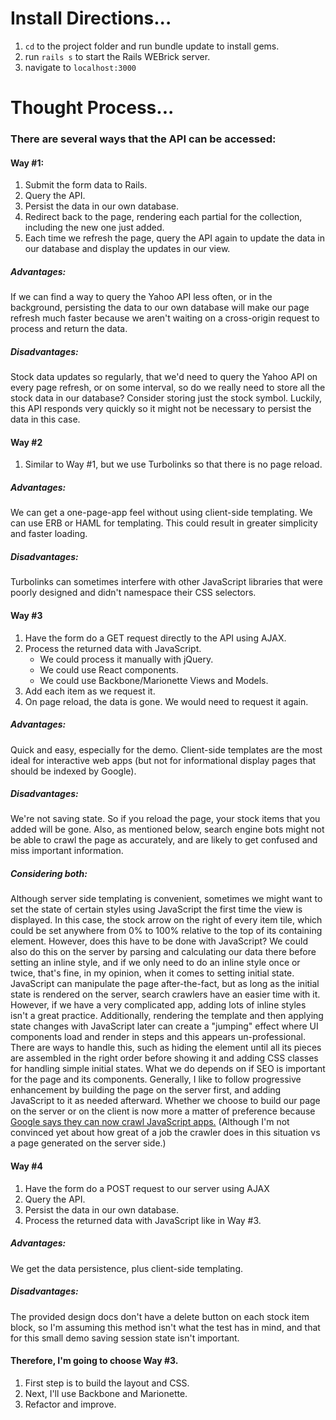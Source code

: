 # Install Directions...
1. `cd` to the project folder and run bundle update to install gems.
2. run `rails s` to start the Rails WEBrick server.
3. navigate to `localhost:3000`
# Thought Process...
### There are several ways that the API can be accessed:
#### Way #1:
1. Submit the form data to Rails.
2. Query the API.
3. Persist the data in our own database.
4. Redirect back to the page, rendering each partial for the collection, including the new one just added.
5. Each time we refresh the page, query the API again to update the data in our database and display the updates in our view.

##### Advantages:
If we can find a way to query the Yahoo API less often, or in the background, persisting the data to our own database will make our page refresh much faster because we aren't waiting on a cross-origin request to process and return the data.

##### Disadvantages:
Stock data updates so regularly, that we'd need to query the Yahoo API on every page refresh, or on some interval, so do we really need to store all the stock data in our database? Consider storing just the stock symbol. Luckily, this API responds very quickly so it might not be necessary to persist the data in this case.

#### Way #2
1. Similar to Way #1, but we use Turbolinks so that there is no page reload.
##### Advantages:
We can get a one-page-app feel without using client-side templating. We can use ERB or HAML for templating. This could result in greater simplicity and faster loading.
##### Disadvantages:
Turbolinks can sometimes interfere with other JavaScript libraries that were poorly designed and didn't namespace their CSS selectors.

#### Way #3
1. Have the form do a GET request directly to the API using AJAX.
2. Process the returned data with JavaScript.
    * We could process it manually with jQuery.
    * We could use React components.
    * We could use Backbone/Marionette Views and Models.
3. Add each item as we request it.
4. On page reload, the data is gone. We would need to request it again.
##### Advantages:
Quick and easy, especially for the demo.
Client-side templates are the most ideal for interactive web apps (but not for informational display pages that should be indexed by Google).
##### Disadvantages:
We're not saving state. So if you reload the page, your stock items that you added will be gone.
Also, as mentioned below, search engine bots might not be able to crawl the page as accurately, and are likely to get confused and miss important information.
##### Considering both:
Although server side templating is convenient, sometimes we might want to set the state of certain styles using JavaScript the first time the view is displayed. In this case, the stock arrow on the right of every item tile, which could be set anywhere from 0% to 100% relative to the top of its containing element. However, does this have to be done with JavaScript? We could also do this on the server by parsing and calculating our data there before setting an inline style, and if we only need to do an inline style once or twice, that's fine, in my opinion, when it comes to setting initial state. JavaScript can manipulate the page after-the-fact, but as long as the initial state is rendered on the server, search crawlers have an easier time with it. However, if we have a very complicated app, adding lots of inline styles isn't a great practice. Additionally, rendering the template and then applying state changes with JavaScript later can create a "jumping" effect where UI components load and render in steps and this appears un-professional. There are ways to handle this, such as hiding the element until all its pieces are assembled in the right order before showing it and adding CSS classes for handling simple initial states. What we do depends on if SEO is important for the page and its components. Generally, I like to follow progressive enhancement by building the page on the server first, and adding JavaScript to it as needed afterward. Whether we choose to build our page on the server or on the client is now more a matter of preference because [Google says they can now crawl JavaScript apps.](https://webmasters.googleblog.com/2015/10/deprecating-our-ajax-crawling-scheme.html) (Although I'm not convinced yet about how great of a job the crawler does in this situation vs a page generated on the server side.)

#### Way #4
1. Have the form do a POST request to our server using AJAX
2. Query the API.
3. Persist the data in our own database.
4. Process the returned data with JavaScript like in Way #3.
##### Advantages:
We get the data persistence, plus client-side templating.
##### Disadvantages:
The provided design docs don't have a delete button on each stock item block, so I'm assuming this method isn't what the test has in mind, and that for this small demo saving session state isn't important.

#### Therefore, I'm going to choose Way #3.
1. First step is to build the layout and CSS.
2. Next, I'll use Backbone and Marionette.
3. Refactor and improve.
